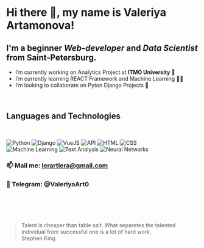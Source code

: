 # Hi there 👋, my name is **Valeriya Artamonova**!
## I'm a beginner *Web-developer* and *Data Scientist* from Saint-Petersburg.
- I’m currently working on Analytics Project at **ITMO University** 🔭 
- I’m currently learning REACT Framework and Machine Learning 👩‍💻
- I’m looking to collaborate on Pyton Django Projects 👯 
</br>

## Languages and Technologies 
</br>

![Python](https://img.shields.io/badge/-Python-090909?style=for-the-bage&logo=python)
![Django](https://img.shields.io/badge/-Django-090909?style=for-the-bage&logo=django)
![VueJS](https://img.shields.io/badge/-VueJS-090909?style=for-the-bage&logo=vue)
![API](https://img.shields.io/badge/-REST&#032;API-090909?style=for-the-bage) 
![HTML](https://img.shields.io/badge/-HTML-090909?style=for-the-bage&logo=html5)
![CSS](https://img.shields.io/badge/-CSS-090909?style=for-the-bage&logo=css3)
</br>
![Machine Learning](https://img.shields.io/badge/-MachineLearning-090909?style=for-the-bage&logo=MachineLearning)
![Text Analysis](https://img.shields.io/badge/-TextAnalysis-090909?style=for-the-bage&logo=TextAnalysis)
![Neural Networks](https://img.shields.io/badge/-NeuralNetworks-090909?style=for-the-bage&logo=NeuralNetworks)
### 📫 Mail me: lerartlera@gmail.com
### 📱 Telegram: @ValeriyaArt0
</br>
</br>

#
>Talent is cheaper than table salt. What separetes the talented individual from successful one is a lot of hard work. </br>
>Stephen King

